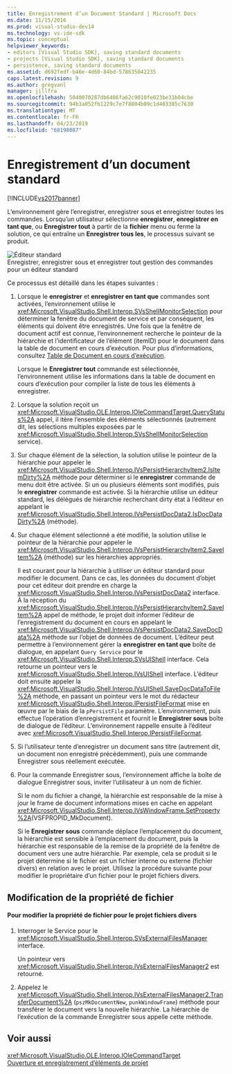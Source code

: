 ```yaml
---
title: Enregistrement d’un Document Standard | Microsoft Docs
ms.date: 11/15/2016
ms.prod: visual-studio-dev14
ms.technology: vs-ide-sdk
ms.topic: conceptual
helpviewer_keywords:
- editors [Visual Studio SDK], saving standard documents
- projects [Visual Studio SDK], saving standard documents
- persistence, saving standard documents
ms.assetid: d692fedf-b46e-4d60-84bd-578635042235
caps.latest.revision: 9
ms.author: gregvanl
manager: jillfra
ms.openlocfilehash: 5040070287db6486fa62c9010fe023be31b04cbe
ms.sourcegitcommit: 94b3a052fb1229c7e7f8804b09c1d403385c7630
ms.translationtype: MT
ms.contentlocale: fr-FR
ms.lasthandoff: 04/23/2019
ms.locfileid: "68198087"
---
```

# <a name="saving-a-standard-document"></a>Enregistrement d’un document standard
[!INCLUDE[vs2017banner](../../includes/vs2017banner.md)]

L’environnement gère l’enregistrer, enregistrer sous et enregistrer toutes les commandes. Lorsqu’un utilisateur sélectionne **enregistrer**, **enregistrer en tant que**, ou **Enregistrer tout** à partir de la **fichier** menu ou ferme la solution, ce qui entraîne un  **Enregistrer tous les**, le processus suivant se produit.  
  
 ![Éditeur standard](../../extensibility/internals/media/public.gif "Public")  
Enregistrer, enregistrer sous et enregistrer tout gestion des commandes pour un éditeur standard  
  
 Ce processus est détaillé dans les étapes suivantes :  
  
1. Lorsque le **enregistrer** et **enregistrer en tant que** commandes sont activées, l’environnement utilise le <xref:Microsoft.VisualStudio.Shell.Interop.SVsShellMonitorSelection> pour déterminer la fenêtre du document de service et par conséquent, les éléments qui doivent être enregistrés. Une fois que la fenêtre de document actif est connue, l’environnement recherche le pointeur de la hiérarchie et l’identificateur de l’élément (itemID) pour le document dans la table de document en cours d’exécution. Pour plus d’informations, consultez [Table de Document en cours d’exécution](../../extensibility/internals/running-document-table.md).  
  
    Lorsque le **Enregistrer tout** commande est sélectionnée, l’environnement utilise les informations dans la table de document en cours d’exécution pour compiler la liste de tous les éléments à enregistrer.  
  
2. Lorsque la solution reçoit un <xref:Microsoft.VisualStudio.OLE.Interop.IOleCommandTarget.QueryStatus%2A> appel, il itère l’ensemble des éléments sélectionnés (autrement dit, les sélections multiples exposées par le <xref:Microsoft.VisualStudio.Shell.Interop.SVsShellMonitorSelection> service).  
  
3. Sur chaque élément de la sélection, la solution utilise le pointeur de la hiérarchie pour appeler le <xref:Microsoft.VisualStudio.Shell.Interop.IVsPersistHierarchyItem2.IsItemDirty%2A> méthode pour déterminer si le **enregistrer** commande de menu doit être activée. Si un ou plusieurs éléments sont modifiés, puis le **enregistrer** commande est activée. Si la hiérarchie utilise un éditeur standard, les délégués de hiérarchie recherchant dirty état à l’éditeur en appelant le <xref:Microsoft.VisualStudio.Shell.Interop.IVsPersistDocData2.IsDocDataDirty%2A> (méthode).  
  
4. Sur chaque élément sélectionné a été modifié, la solution utilise le pointeur de la hiérarchie pour appeler le <xref:Microsoft.VisualStudio.Shell.Interop.IVsPersistHierarchyItem2.SaveItem%2A> (méthode) sur les hiérarchies appropriés.  
  
    Il est courant pour la hiérarchie à utiliser un éditeur standard pour modifier le document. Dans ce cas, les données du document d’objet pour cet éditeur doit prendre en charge la <xref:Microsoft.VisualStudio.Shell.Interop.IVsPersistDocData2> interface. À la réception du <xref:Microsoft.VisualStudio.Shell.Interop.IVsPersistHierarchyItem2.SaveItem%2A> appel de méthode, le projet doit informer l’éditeur de l’enregistrement du document en cours en appelant le <xref:Microsoft.VisualStudio.Shell.Interop.IVsPersistDocData2.SaveDocData%2A> méthode sur l’objet de données de document. L’éditeur peut permettre à l’environnement gérer la **enregistrer en tant que** boîte de dialogue, en appelant `Query Service` pour le <xref:Microsoft.VisualStudio.Shell.Interop.SVsUIShell> interface. Cela retourne un pointeur vers le <xref:Microsoft.VisualStudio.Shell.Interop.IVsUIShell> interface. L’éditeur doit ensuite appeler la <xref:Microsoft.VisualStudio.Shell.Interop.IVsUIShell.SaveDocDataToFile%2A> méthode, en passant un pointeur vers le mot du rédacteur <xref:Microsoft.VisualStudio.Shell.Interop.IPersistFileFormat> mise en œuvre par le biais de la `pPersistFile` paramètre. L’environnement, puis effectue l’opération d’enregistrement et fournit le **Enregistrer sous** boîte de dialogue de l’éditeur. L’environnement rappelle ensuite à l’éditeur avec <xref:Microsoft.VisualStudio.Shell.Interop.IPersistFileFormat>.  
  
5. Si l’utilisateur tente d’enregistrer un document sans titre (autrement dit, un document non enregistré précédemment), puis une commande Enregistrer sous réellement exécutée.  
  
6. Pour la commande Enregistrer sous, l’environnement affiche la boîte de dialogue Enregistrer sous, inviter l’utilisateur à un nom de fichier.  
  
    Si le nom du fichier a changé, la hiérarchie est responsable de la mise à jour le frame de document informations mises en cache en appelant <xref:Microsoft.VisualStudio.Shell.Interop.IVsWindowFrame.SetProperty%2A>(VSFPROPID_MkDocument).  
  
   Si le **Enregistrer sous** commande déplace l’emplacement du document, la hiérarchie est sensible à l’emplacement du document, puis la hiérarchie est responsable de la remise de la propriété de la fenêtre de document vers une autre hiérarchie. Par exemple, cela se produit si le projet détermine si le fichier est un fichier interne ou externe (fichier divers) en relation avec le projet. Utilisez la procédure suivante pour modifier le propriétaire d’un fichier pour le projet fichiers divers.  
  
## <a name="changing-file-ownership"></a>Modification de la propriété de fichier  
  
#### <a name="to-change-file-ownership-to-the-miscellaneous-files-project"></a>Pour modifier la propriété de fichier pour le projet fichiers divers  
  
1. Interroger le Service pour le <xref:Microsoft.VisualStudio.Shell.Interop.SVsExternalFilesManager> interface.  
  
     Un pointeur vers <xref:Microsoft.VisualStudio.Shell.Interop.IVsExternalFilesManager2> est retourné.  
  
2. Appelez le <xref:Microsoft.VisualStudio.Shell.Interop.IVsExternalFilesManager2.TransferDocument%2A> (`pszMkDocumentNew`, `punkWindowFrame`) méthode pour transférer le document vers la nouvelle hiérarchie. La hiérarchie de l’exécution de la commande Enregistrer sous appelle cette méthode.  
  
## <a name="see-also"></a>Voir aussi  
 <xref:Microsoft.VisualStudio.OLE.Interop.IOleCommandTarget>   
 [Ouverture et enregistrement d’éléments de projet](../../extensibility/internals/opening-and-saving-project-items.md)
